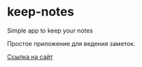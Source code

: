 # keep-notes
Simple app to keep your notes

Простое приложение для ведения заметок.

[Ссылка на сайт](https://keep-your-notes-here.web.app/)
